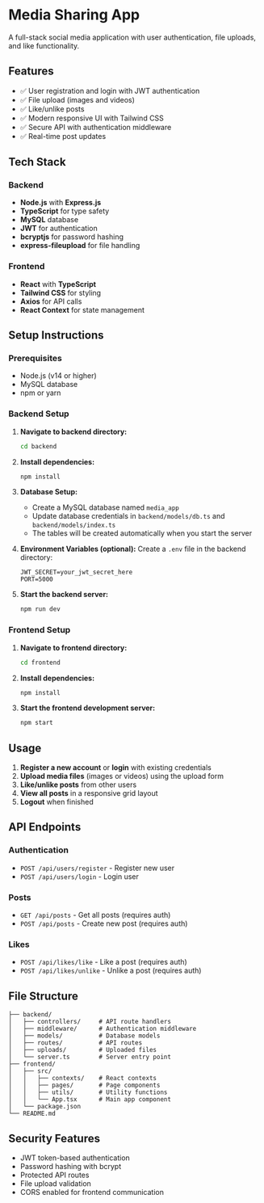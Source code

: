 # Media Sharing App

A full-stack social media application with user authentication, file uploads, and like functionality.

## Features

- ✅ User registration and login with JWT authentication
- ✅ File upload (images and videos)
- ✅ Like/unlike posts
- ✅ Modern responsive UI with Tailwind CSS
- ✅ Secure API with authentication middleware
- ✅ Real-time post updates

## Tech Stack

### Backend
- **Node.js** with **Express.js**
- **TypeScript** for type safety
- **MySQL** database
- **JWT** for authentication
- **bcryptjs** for password hashing
- **express-fileupload** for file handling

### Frontend
- **React** with **TypeScript**
- **Tailwind CSS** for styling
- **Axios** for API calls
- **React Context** for state management

## Setup Instructions

### Prerequisites
- Node.js (v14 or higher)
- MySQL database
- npm or yarn

### Backend Setup

1. **Navigate to backend directory:**
   ```bash
   cd backend
   ```

2. **Install dependencies:**
   ```bash
   npm install
   ```

3. **Database Setup:**
   - Create a MySQL database named `media_app`
   - Update database credentials in `backend/models/db.ts` and `backend/models/index.ts`
   - The tables will be created automatically when you start the server

4. **Environment Variables (optional):**
   Create a `.env` file in the backend directory:
   ```env
   JWT_SECRET=your_jwt_secret_here
   PORT=5000
   ```

5. **Start the backend server:**
   ```bash
   npm run dev
   ```

### Frontend Setup

1. **Navigate to frontend directory:**
   ```bash
   cd frontend
   ```

2. **Install dependencies:**
   ```bash
   npm install
   ```

3. **Start the frontend development server:**
   ```bash
   npm start
   ```

## Usage

1. **Register a new account** or **login** with existing credentials
2. **Upload media files** (images or videos) using the upload form
3. **Like/unlike posts** from other users
4. **View all posts** in a responsive grid layout
5. **Logout** when finished

## API Endpoints

### Authentication
- `POST /api/users/register` - Register new user
- `POST /api/users/login` - Login user

### Posts
- `GET /api/posts` - Get all posts (requires auth)
- `POST /api/posts` - Create new post (requires auth)

### Likes
- `POST /api/likes/like` - Like a post (requires auth)
- `POST /api/likes/unlike` - Unlike a post (requires auth)

## File Structure

```
├── backend/
│   ├── controllers/     # API route handlers
│   ├── middleware/      # Authentication middleware
│   ├── models/          # Database models
│   ├── routes/          # API routes
│   ├── uploads/         # Uploaded files
│   └── server.ts        # Server entry point
├── frontend/
│   ├── src/
│   │   ├── contexts/    # React contexts
│   │   ├── pages/       # Page components
│   │   ├── utils/       # Utility functions
│   │   └── App.tsx      # Main app component
│   └── package.json
└── README.md
```

## Security Features

- JWT token-based authentication
- Password hashing with bcrypt
- Protected API routes
- File upload validation
- CORS enabled for frontend communication
